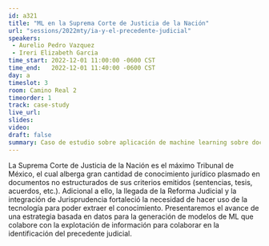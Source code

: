 ```yaml
---
id: a321
title: "ML en la Suprema Corte de Justicia de la Nación"
url: "sessions/2022mty/ia-y-el-precedente-judicial"
speakers:
 - Aurelio Pedro Vazquez
 - Ireri Elizabeth Garcia
time_start: 2022-12-01 11:00:00 -0600 CST
time_end:   2022-12-01 11:40:00 -0600 CST
day: a
timeslot: 3
room: Camino Real 2
timeorder: 1
track: case-study 
live_url: 
slides: 
video: 
draft: false
summary: Caso de estudio sobre aplicación de machine learning sobre documentos de la Suprema Corte de Justicia de la Nación.
---
```


La Suprema Corte de Justicia de la Nación es el máximo Tribunal de México, el cual alberga gran cantidad de conocimiento jurídico plasmado en documentos no estructurados de sus criterios emitidos (sentencias, tesis, acuerdos, etc.). Adicional a ello, la llegada de la Reforma Judicial y la integración de Jurisprudencia fortaleció la necesidad de hacer uso de la tecnología para poder extraer el conocimiento.  Presentaremos el avance de una estrategia basada en datos para la generación de modelos de ML que colabore con la explotación de información para colaborar en la identificación del precedente judicial.